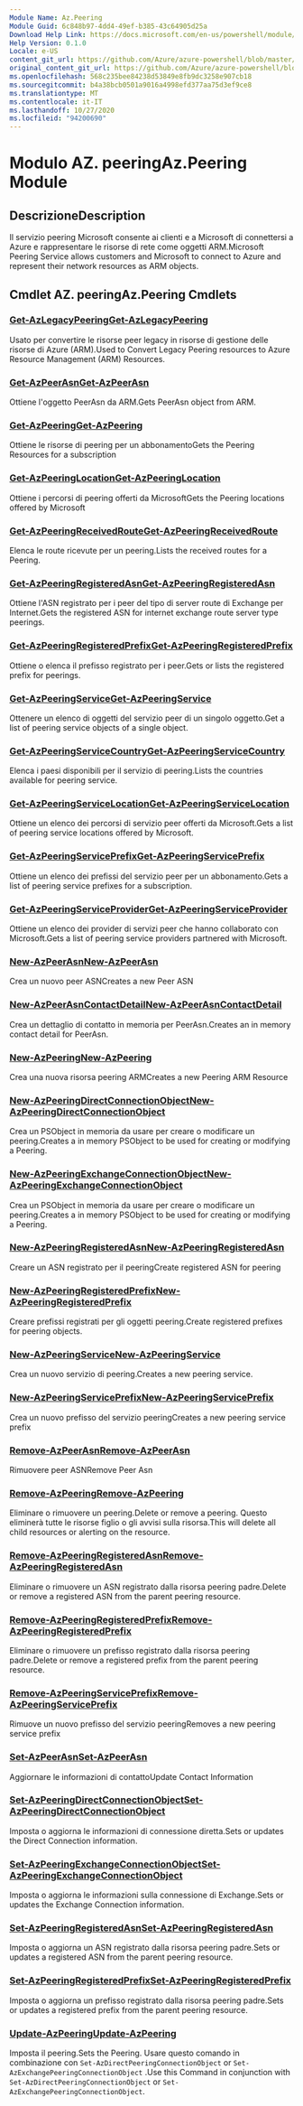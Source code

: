 ```yaml
---
Module Name: Az.Peering
Module Guid: 6c848b97-4dd4-49ef-b385-43c64905d25a
Download Help Link: https://docs.microsoft.com/en-us/powershell/module/az.peering.md
Help Version: 0.1.0
Locale: e-US
content_git_url: https://github.com/Azure/azure-powershell/blob/master/src/Peering/Peering/help/Az.Peering.md
original_content_git_url: https://github.com/Azure/azure-powershell/blob/master/src/Peering/Peering/help/Az.Peering.md
ms.openlocfilehash: 568c235bee84238d53849e8fb9dc3258e907cb18
ms.sourcegitcommit: b4a38bcb0501a9016a4998efd377aa75d3ef9ce8
ms.translationtype: MT
ms.contentlocale: it-IT
ms.lasthandoff: 10/27/2020
ms.locfileid: "94200690"
---
```

# <span data-ttu-id="68299-101">Modulo AZ. peering</span><span class="sxs-lookup"><span data-stu-id="68299-101">Az.Peering Module</span></span>
## <span data-ttu-id="68299-102">Descrizione</span><span class="sxs-lookup"><span data-stu-id="68299-102">Description</span></span>
<span data-ttu-id="68299-103">Il servizio peering Microsoft consente ai clienti e a Microsoft di connettersi a Azure e rappresentare le risorse di rete come oggetti ARM.</span><span class="sxs-lookup"><span data-stu-id="68299-103">Microsoft Peering Service allows customers and Microsoft to connect to Azure and represent their network resources as ARM objects.</span></span>

## <span data-ttu-id="68299-104">Cmdlet AZ. peering</span><span class="sxs-lookup"><span data-stu-id="68299-104">Az.Peering Cmdlets</span></span>
### [<span data-ttu-id="68299-105">Get-AzLegacyPeering</span><span class="sxs-lookup"><span data-stu-id="68299-105">Get-AzLegacyPeering</span></span>](Get-AzLegacyPeering.md)
<span data-ttu-id="68299-106">Usato per convertire le risorse peer legacy in risorse di gestione delle risorse di Azure (ARM).</span><span class="sxs-lookup"><span data-stu-id="68299-106">Used to Convert Legacy Peering resources to Azure Resource Management (ARM) Resources.</span></span> 

### [<span data-ttu-id="68299-107">Get-AzPeerAsn</span><span class="sxs-lookup"><span data-stu-id="68299-107">Get-AzPeerAsn</span></span>](Get-AzPeerAsn.md)
<span data-ttu-id="68299-108">Ottiene l'oggetto PeerAsn da ARM.</span><span class="sxs-lookup"><span data-stu-id="68299-108">Gets PeerAsn object from ARM.</span></span>

### [<span data-ttu-id="68299-109">Get-AzPeering</span><span class="sxs-lookup"><span data-stu-id="68299-109">Get-AzPeering</span></span>](Get-AzPeering.md)
<span data-ttu-id="68299-110">Ottiene le risorse di peering per un abbonamento</span><span class="sxs-lookup"><span data-stu-id="68299-110">Gets the Peering Resources for a subscription</span></span>

### [<span data-ttu-id="68299-111">Get-AzPeeringLocation</span><span class="sxs-lookup"><span data-stu-id="68299-111">Get-AzPeeringLocation</span></span>](Get-AzPeeringLocation.md)
<span data-ttu-id="68299-112">Ottiene i percorsi di peering offerti da Microsoft</span><span class="sxs-lookup"><span data-stu-id="68299-112">Gets the Peering locations offered by Microsoft</span></span>

### [<span data-ttu-id="68299-113">Get-AzPeeringReceivedRoute</span><span class="sxs-lookup"><span data-stu-id="68299-113">Get-AzPeeringReceivedRoute</span></span>](Get-AzPeeringReceivedRoute.md)
<span data-ttu-id="68299-114">Elenca le route ricevute per un peering.</span><span class="sxs-lookup"><span data-stu-id="68299-114">Lists the received routes for a Peering.</span></span>

### [<span data-ttu-id="68299-115">Get-AzPeeringRegisteredAsn</span><span class="sxs-lookup"><span data-stu-id="68299-115">Get-AzPeeringRegisteredAsn</span></span>](Get-AzPeeringRegisteredAsn.md)
<span data-ttu-id="68299-116">Ottiene l'ASN registrato per i peer del tipo di server route di Exchange per Internet.</span><span class="sxs-lookup"><span data-stu-id="68299-116">Gets the registered ASN for internet exchange route server type peerings.</span></span>

### [<span data-ttu-id="68299-117">Get-AzPeeringRegisteredPrefix</span><span class="sxs-lookup"><span data-stu-id="68299-117">Get-AzPeeringRegisteredPrefix</span></span>](Get-AzPeeringRegisteredPrefix.md)
<span data-ttu-id="68299-118">Ottiene o elenca il prefisso registrato per i peer.</span><span class="sxs-lookup"><span data-stu-id="68299-118">Gets or lists the registered prefix for peerings.</span></span>

### [<span data-ttu-id="68299-119">Get-AzPeeringService</span><span class="sxs-lookup"><span data-stu-id="68299-119">Get-AzPeeringService</span></span>](Get-AzPeeringService.md)
<span data-ttu-id="68299-120">Ottenere un elenco di oggetti del servizio peer di un singolo oggetto.</span><span class="sxs-lookup"><span data-stu-id="68299-120">Get a list of peering service objects of a single object.</span></span>

### [<span data-ttu-id="68299-121">Get-AzPeeringServiceCountry</span><span class="sxs-lookup"><span data-stu-id="68299-121">Get-AzPeeringServiceCountry</span></span>](Get-AzPeeringServiceCountry.md)
<span data-ttu-id="68299-122">Elenca i paesi disponibili per il servizio di peering.</span><span class="sxs-lookup"><span data-stu-id="68299-122">Lists the countries available for peering service.</span></span>

### [<span data-ttu-id="68299-123">Get-AzPeeringServiceLocation</span><span class="sxs-lookup"><span data-stu-id="68299-123">Get-AzPeeringServiceLocation</span></span>](Get-AzPeeringServiceLocation.md)
<span data-ttu-id="68299-124">Ottiene un elenco dei percorsi di servizio peer offerti da Microsoft.</span><span class="sxs-lookup"><span data-stu-id="68299-124">Gets a list of peering service locations offered by Microsoft.</span></span>

### [<span data-ttu-id="68299-125">Get-AzPeeringServicePrefix</span><span class="sxs-lookup"><span data-stu-id="68299-125">Get-AzPeeringServicePrefix</span></span>](Get-AzPeeringServicePrefix.md)
<span data-ttu-id="68299-126">Ottiene un elenco dei prefissi del servizio peer per un abbonamento.</span><span class="sxs-lookup"><span data-stu-id="68299-126">Gets a list of peering service prefixes for a subscription.</span></span>

### [<span data-ttu-id="68299-127">Get-AzPeeringServiceProvider</span><span class="sxs-lookup"><span data-stu-id="68299-127">Get-AzPeeringServiceProvider</span></span>](Get-AzPeeringServiceProvider.md)
<span data-ttu-id="68299-128">Ottiene un elenco dei provider di servizi peer che hanno collaborato con Microsoft.</span><span class="sxs-lookup"><span data-stu-id="68299-128">Gets a list of peering service providers partnered with Microsoft.</span></span>

### [<span data-ttu-id="68299-129">New-AzPeerAsn</span><span class="sxs-lookup"><span data-stu-id="68299-129">New-AzPeerAsn</span></span>](New-AzPeerAsn.md)
<span data-ttu-id="68299-130">Crea un nuovo peer ASN</span><span class="sxs-lookup"><span data-stu-id="68299-130">Creates a new Peer ASN</span></span> 

### [<span data-ttu-id="68299-131">New-AzPeerAsnContactDetail</span><span class="sxs-lookup"><span data-stu-id="68299-131">New-AzPeerAsnContactDetail</span></span>](New-AzPeerAsnContactDetail.md)
<span data-ttu-id="68299-132">Crea un dettaglio di contatto in memoria per PeerAsn.</span><span class="sxs-lookup"><span data-stu-id="68299-132">Creates an in memory contact detail for PeerAsn.</span></span> 

### [<span data-ttu-id="68299-133">New-AzPeering</span><span class="sxs-lookup"><span data-stu-id="68299-133">New-AzPeering</span></span>](New-AzPeering.md)
<span data-ttu-id="68299-134">Crea una nuova risorsa peering ARM</span><span class="sxs-lookup"><span data-stu-id="68299-134">Creates a new Peering ARM Resource</span></span>

### [<span data-ttu-id="68299-135">New-AzPeeringDirectConnectionObject</span><span class="sxs-lookup"><span data-stu-id="68299-135">New-AzPeeringDirectConnectionObject</span></span>](New-AzPeeringDirectConnectionObject.md)
<span data-ttu-id="68299-136">Crea un PSObject in memoria da usare per creare o modificare un peering.</span><span class="sxs-lookup"><span data-stu-id="68299-136">Creates a in memory PSObject to be used for creating or modifying a Peering.</span></span>

### [<span data-ttu-id="68299-137">New-AzPeeringExchangeConnectionObject</span><span class="sxs-lookup"><span data-stu-id="68299-137">New-AzPeeringExchangeConnectionObject</span></span>](New-AzPeeringExchangeConnectionObject.md)
<span data-ttu-id="68299-138">Crea un PSObject in memoria da usare per creare o modificare un peering.</span><span class="sxs-lookup"><span data-stu-id="68299-138">Creates a in memory PSObject to be used for creating or modifying a Peering.</span></span>

### [<span data-ttu-id="68299-139">New-AzPeeringRegisteredAsn</span><span class="sxs-lookup"><span data-stu-id="68299-139">New-AzPeeringRegisteredAsn</span></span>](New-AzPeeringRegisteredAsn.md)
<span data-ttu-id="68299-140">Creare un ASN registrato per il peering</span><span class="sxs-lookup"><span data-stu-id="68299-140">Create registered ASN for peering</span></span>

### [<span data-ttu-id="68299-141">New-AzPeeringRegisteredPrefix</span><span class="sxs-lookup"><span data-stu-id="68299-141">New-AzPeeringRegisteredPrefix</span></span>](New-AzPeeringRegisteredPrefix.md)
<span data-ttu-id="68299-142">Creare prefissi registrati per gli oggetti peering.</span><span class="sxs-lookup"><span data-stu-id="68299-142">Create registered prefixes for peering objects.</span></span>

### [<span data-ttu-id="68299-143">New-AzPeeringService</span><span class="sxs-lookup"><span data-stu-id="68299-143">New-AzPeeringService</span></span>](New-AzPeeringService.md)
<span data-ttu-id="68299-144">Crea un nuovo servizio di peering.</span><span class="sxs-lookup"><span data-stu-id="68299-144">Creates a new peering service.</span></span>

### [<span data-ttu-id="68299-145">New-AzPeeringServicePrefix</span><span class="sxs-lookup"><span data-stu-id="68299-145">New-AzPeeringServicePrefix</span></span>](New-AzPeeringServicePrefix.md)
<span data-ttu-id="68299-146">Crea un nuovo prefisso del servizio peering</span><span class="sxs-lookup"><span data-stu-id="68299-146">Creates a new peering service prefix</span></span>

### [<span data-ttu-id="68299-147">Remove-AzPeerAsn</span><span class="sxs-lookup"><span data-stu-id="68299-147">Remove-AzPeerAsn</span></span>](Remove-AzPeerAsn.md)
<span data-ttu-id="68299-148">Rimuovere peer ASN</span><span class="sxs-lookup"><span data-stu-id="68299-148">Remove Peer Asn</span></span>

### [<span data-ttu-id="68299-149">Remove-AzPeering</span><span class="sxs-lookup"><span data-stu-id="68299-149">Remove-AzPeering</span></span>](Remove-AzPeering.md)
<span data-ttu-id="68299-150">Eliminare o rimuovere un peering.</span><span class="sxs-lookup"><span data-stu-id="68299-150">Delete or remove a peering.</span></span> <span data-ttu-id="68299-151">Questo eliminerà tutte le risorse figlio o gli avvisi sulla risorsa.</span><span class="sxs-lookup"><span data-stu-id="68299-151">This will delete all child resources or alerting on the resource.</span></span>

### [<span data-ttu-id="68299-152">Remove-AzPeeringRegisteredAsn</span><span class="sxs-lookup"><span data-stu-id="68299-152">Remove-AzPeeringRegisteredAsn</span></span>](Remove-AzPeeringRegisteredAsn.md)
<span data-ttu-id="68299-153">Eliminare o rimuovere un ASN registrato dalla risorsa peering padre.</span><span class="sxs-lookup"><span data-stu-id="68299-153">Delete or remove a registered ASN from the parent peering resource.</span></span>

### [<span data-ttu-id="68299-154">Remove-AzPeeringRegisteredPrefix</span><span class="sxs-lookup"><span data-stu-id="68299-154">Remove-AzPeeringRegisteredPrefix</span></span>](Remove-AzPeeringRegisteredPrefix.md)
<span data-ttu-id="68299-155">Eliminare o rimuovere un prefisso registrato dalla risorsa peering padre.</span><span class="sxs-lookup"><span data-stu-id="68299-155">Delete or remove a registered prefix from the parent peering resource.</span></span>

### [<span data-ttu-id="68299-156">Remove-AzPeeringServicePrefix</span><span class="sxs-lookup"><span data-stu-id="68299-156">Remove-AzPeeringServicePrefix</span></span>](Remove-AzPeeringServicePrefix.md)
<span data-ttu-id="68299-157">Rimuove un nuovo prefisso del servizio peering</span><span class="sxs-lookup"><span data-stu-id="68299-157">Removes a new peering service prefix</span></span>

### [<span data-ttu-id="68299-158">Set-AzPeerAsn</span><span class="sxs-lookup"><span data-stu-id="68299-158">Set-AzPeerAsn</span></span>](Set-AzPeerAsn.md)
<span data-ttu-id="68299-159">Aggiornare le informazioni di contatto</span><span class="sxs-lookup"><span data-stu-id="68299-159">Update Contact Information</span></span>

### [<span data-ttu-id="68299-160">Set-AzPeeringDirectConnectionObject</span><span class="sxs-lookup"><span data-stu-id="68299-160">Set-AzPeeringDirectConnectionObject</span></span>](Set-AzPeeringDirectConnectionObject.md)
<span data-ttu-id="68299-161">Imposta o aggiorna le informazioni di connessione diretta.</span><span class="sxs-lookup"><span data-stu-id="68299-161">Sets or updates the Direct Connection information.</span></span> 

### [<span data-ttu-id="68299-162">Set-AzPeeringExchangeConnectionObject</span><span class="sxs-lookup"><span data-stu-id="68299-162">Set-AzPeeringExchangeConnectionObject</span></span>](Set-AzPeeringExchangeConnectionObject.md)
<span data-ttu-id="68299-163">Imposta o aggiorna le informazioni sulla connessione di Exchange.</span><span class="sxs-lookup"><span data-stu-id="68299-163">Sets or updates the Exchange Connection information.</span></span> 

### [<span data-ttu-id="68299-164">Set-AzPeeringRegisteredAsn</span><span class="sxs-lookup"><span data-stu-id="68299-164">Set-AzPeeringRegisteredAsn</span></span>](Set-AzPeeringRegisteredAsn.md)
<span data-ttu-id="68299-165">Imposta o aggiorna un ASN registrato dalla risorsa peering padre.</span><span class="sxs-lookup"><span data-stu-id="68299-165">Sets or updates a registered ASN from the parent peering resource.</span></span>

### [<span data-ttu-id="68299-166">Set-AzPeeringRegisteredPrefix</span><span class="sxs-lookup"><span data-stu-id="68299-166">Set-AzPeeringRegisteredPrefix</span></span>](Set-AzPeeringRegisteredPrefix.md)
<span data-ttu-id="68299-167">Imposta o aggiorna un prefisso registrato dalla risorsa peering padre.</span><span class="sxs-lookup"><span data-stu-id="68299-167">Sets or updates a registered prefix from the parent peering resource.</span></span>

### [<span data-ttu-id="68299-168">Update-AzPeering</span><span class="sxs-lookup"><span data-stu-id="68299-168">Update-AzPeering</span></span>](Update-AzPeering.md)
<span data-ttu-id="68299-169">Imposta il peering.</span><span class="sxs-lookup"><span data-stu-id="68299-169">Sets the Peering.</span></span> <span data-ttu-id="68299-170">Usare questo comando in combinazione con `Set-AzDirectPeeringConnectionObject` or `Set-AzExchangePeeringConnectionObject` .</span><span class="sxs-lookup"><span data-stu-id="68299-170">Use this Command in conjunction with `Set-AzDirectPeeringConnectionObject` or `Set-AzExchangePeeringConnectionObject`.</span></span>


